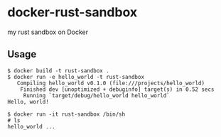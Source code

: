 # docker-rust-sandbox
my rust sandbox on Docker

## Usage

```
$ docker build -t rust-sandbox .
$ docker run -e hello_world -t rust-sandbox
   Compiling hello_world v0.1.0 (file:///projects/hello_world)
    Finished dev [unoptimized + debuginfo] target(s) in 0.52 secs
     Running `target/debug/hello_world hello_world`
Hello, world!
```

```
$ docker run -it rust-sandbox /bin/sh
# ls
hello_world ...
```
